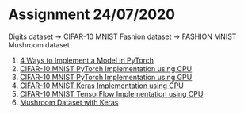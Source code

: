 # Assignment 24/07/2020

Digits dataset -> CIFAR-10 MNIST
Fashion dataset -> FASHION MNIST
Mushroom dataset

1. [4 Ways to Implement a Model in PyTorch](PyTorch_4_Ways_To_Implement_A_Model.ipynb)
1. [CIFAR-10 MNIST PyTorch Implementation using CPU](CIFAR-10_MNIST_Dataset_Python_CPU.ipynb)
2. [CIFAR-10 MNIST PyTorch Implementation using GPU](CIFAR-10_MNIST_Dataset_Python_GPU.ipynb)
3. [CIFAR-10 MNIST Keras Implementation using CPU]()
4. [CIFAR-10 MNIST TensorFlow Implementation using CPU]()
5. [Mushroom Dataset with Keras]()